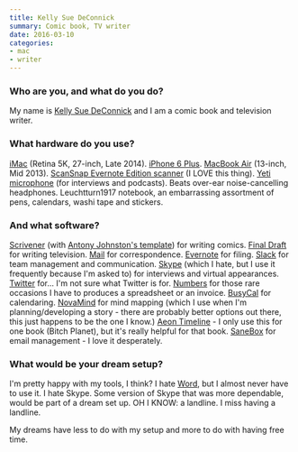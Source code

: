 ```yaml
---
title: Kelly Sue DeConnick
summary: Comic book, TV writer
date: 2016-03-10
categories:
- mac
- writer
---
```


### Who are you, and what do you do?

My name is [Kelly Sue DeConnick](http://kellysue.tumblr.com/ "Kelly's Tumblr site.") and I am a comic book and television writer. 

### What hardware do you use?

[iMac][] (Retina 5K, 27-inch, Late 2014). [iPhone 6 Plus][iphone-6-plus]. [MacBook Air][macbook-air] (13-inch, Mid 2013). [ScanSnap Evernote Edition scanner][scansnap-evernote-edition] (I LOVE this thing). [Yeti microphone][yeti] (for interviews and podcasts). Beats over-ear noise-cancelling headphones. Leuchtturn1917 notebook, an embarrassing assortment of pens, calendars, washi tape and stickers.

### And what software?

[Scrivener][] (with [Antony Johnston's template](http://antonyjohnston.com/resources/scriveningcomics.php "Anthony's post about setting up Scrivener for writing comics.")) for writing comics. [Final Draft][final-draft] for writing television. [Mail][] for correspondence. [Evernote][] for filing. [Slack][] for team management and communication. [Skype][] (which I hate, but I use it frequently because I'm asked to) for interviews and virtual appearances. [Twitter][] for... I'm not sure what Twitter is for. [Numbers][] for those rare occasions I have to produces a spreadsheet or an invoice. [BusyCal][] for calendaring. [NovaMind][] for mind mapping (which I use when I'm planning/developing a story - there are probably better options out there, this just happens to be the one I know.) [Aeon Timeline][aeon-timeline] - I only use this for one book (Bitch Planet), but it's really helpful for that book. [SaneBox][] for email management - I love it desperately.

### What would be your dream setup?

I'm pretty happy with my tools, I think? I hate [Word][], but I almost never have to use it. I hate Skype. Some version of Skype that was more dependable, would be part of a dream set up. OH I KNOW: a landline. I miss having a landline.

My dreams have less to do with my setup and more to do with having free time.

[aeon-timeline]: http://www.aeontimeline.com/ "A Mac timeline app for writers."
[busycal]: http://www.busymac.com/busycal/ "Advanced calendar software for Mac OS X."
[evernote]: https://evernote.com/ "Online software for capturing notes."
[final-draft]: http://store.finaldraft.com/final-draft-10.html "Popular screenwriting software."
[imac]: https://www.apple.com/imac/ "An all-in-one computer."
[iphone-6-plus]: https://en.wikipedia.org/wiki/IPhone_6 "A large smartphone."
[macbook-air]: https://www.apple.com/macbook-air/ "A very thin laptop."
[mail]: https://en.wikipedia.org/wiki/Mail_(application) "The default Mac OS X mail client."
[novamind]: https://www.novamind.com/ "Mind-mapping software."
[numbers]: https://www.apple.com/numbers/ "A spreadsheet application for the Mac."
[sanebox]: https://www.sanebox.com/ "A service for helping to control your inbox."
[scansnap-evernote-edition]: https://www.pcmag.com/article2/0,2817,2428573,00.asp "A scanner designed for use with Evernote."
[scrivener]: http://literatureandlatte.com/scrivener.php "A Mac text editor aimed at writers."
[skype]: https://www.skype.com/en/ "Voice and video chat software."
[slack]: https://slack.com/ "A collaboration service."
[twitter]: https://twitter.com/ "An online micro-blogging platform."
[word]: https://products.office.com/en-us/word "A document editor."
[yeti]: http://bluemic.com/yeti/ "A USB microphone."
